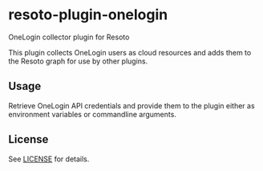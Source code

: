 # resoto-plugin-onelogin
OneLogin collector plugin for Resoto

This plugin collects OneLogin users as cloud resources and adds them to the Resoto graph for use by other plugins.

## Usage
Retrieve OneLogin API credentials and provide them to the plugin either as environment variables or commandline arguments.

## License
See [LICENSE](../../LICENSE) for details.

